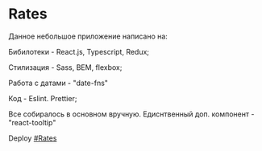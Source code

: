 # Rates

Данное небольшое приложение написано на:

Бибилотеки - React.js, Typescript, Redux;

Стилизация - Sass, BEM, flexbox;

Работа с датами - "date-fns"

Код - Eslint. Prettier;

Все собиралось в основном вручную. Едиснтвенный доп. компонент - "react-tooltip"

Deploy [#Rates](https://fominnv.github.io/rates/)
